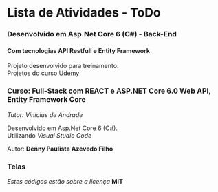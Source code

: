 # Lista de Atividades - ToDo

### Desenvolvido em Asp.Net Core 6 (C#) - Back-End

#### Com tecnologias API Restfull e Entity Framework

Projeto desenvolvido para treinamento.  
Projetos do curso [Udemy](https://www.udemy.com/course/seja-full-stack-com-react-redux-e-aspnetcore-efcore/learn/lecture/27747346?start=0#overview)

### Curso: Full-Stack com REACT e ASP.NET Core 6.0 Web API, Entity Framework Core

_Tutor: Vinícius de Andrade_

Desenvolvido em Asp.Net Core 6 (C#).  
Utilizando _Visual Studio Code_

Autor: **Denny Paulista Azevedo Filho**

### Telas

_Estes códigos estão sobre a licença_ **MIT**
